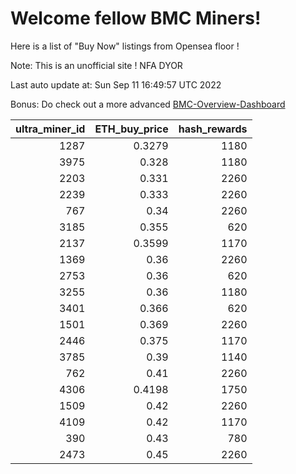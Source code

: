 # Welcome fellow BMC Miners!
Here is a list of "Buy Now" listings from Opensea floor !

Note: This is an unofficial site ! NFA DYOR

Last auto update at: Sun Sep 11 16:49:57 UTC 2022

Bonus: Do check out a more advanced [BMC-Overview-Dashboard](https://dune.com/defifunk/BMC-Overview-Dashboard)


|   ultra_miner_id |   ETH_buy_price |   hash_rewards |
|-----------------:|----------------:|---------------:|
|             1287 |          0.3279 |           1180 |
|             3975 |          0.328  |           1180 |
|             2203 |          0.331  |           2260 |
|             2239 |          0.333  |           2260 |
|              767 |          0.34   |           2260 |
|             3185 |          0.355  |            620 |
|             2137 |          0.3599 |           1170 |
|             1369 |          0.36   |           2260 |
|             2753 |          0.36   |            620 |
|             3255 |          0.36   |           1180 |
|             3401 |          0.366  |            620 |
|             1501 |          0.369  |           2260 |
|             2446 |          0.375  |           1170 |
|             3785 |          0.39   |           1140 |
|              762 |          0.41   |           2260 |
|             4306 |          0.4198 |           1750 |
|             1509 |          0.42   |           2260 |
|             4109 |          0.42   |           1170 |
|              390 |          0.43   |            780 |
|             2473 |          0.45   |           2260 |